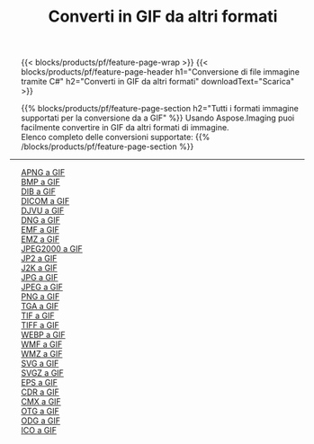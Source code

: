 ﻿---
title: Converti in GIF da altri formati 
weight: 3920
url: /it/java/conversion/to/gif 
lang: it
langdirlevel: 2
locales: zh-hans,ja,it,ru,de,es,fr,nl,id,lt,pl,pt,vi,tr,ko,zh-hant,ar,hi,th,sv,cs,uk,he
description: Usando Aspose.Imaging puoi facilmente convertire in GIF da altri formati
---

{{< blocks/products/pf/feature-page-wrap >}}
{{< blocks/products/pf/feature-page-header h1="Conversione di file immagine tramite C#" h2="Converti in GIF da altri formati" downloadText="Scarica" >}}


{{% blocks/products/pf/feature-page-section  h2="Tutti i formati immagine supportati per la conversione da a GIF" %}}
Usando Aspose.Imaging puoi facilmente convertire in GIF da altri formati di immagine.
<br/>
Elenco completo delle conversioni supportate:
{{% /blocks/products/pf/feature-page-section %}}
<div class="container-fluid productfamilypage bg-gray">
    <div class="convertypes bg-gray agp-content section">
        <div class="container">
		<hr style="margin-left:-20px;"/>
		<div class="row other-converters">
		    <div class='col-md-2 other-converter remove-lp remove-rp'><a href="/imaging/it/java/conversion/apng-to-gif" >APNG a GIF</a></div>
<div class='col-md-2 other-converter remove-lp remove-rp'><a href="/imaging/it/java/conversion/bmp-to-gif" >BMP a GIF</a></div>
<div class='col-md-2 other-converter remove-lp remove-rp'><a href="/imaging/it/java/conversion/dib-to-gif" >DIB a GIF</a></div>
<div class='col-md-2 other-converter remove-lp remove-rp'><a href="/imaging/it/java/conversion/dicom-to-gif" >DICOM a GIF</a></div>
<div class='col-md-2 other-converter remove-lp remove-rp'><a href="/imaging/it/java/conversion/djvu-to-gif" >DJVU a GIF</a></div>
<div class='col-md-2 other-converter remove-lp remove-rp'><a href="/imaging/it/java/conversion/dng-to-gif" >DNG a GIF</a></div>
<div class='col-md-2 other-converter remove-lp remove-rp'><a href="/imaging/it/java/conversion/emf-to-gif" >EMF a GIF</a></div>
<div class='col-md-2 other-converter remove-lp remove-rp'><a href="/imaging/it/java/conversion/emz-to-gif" >EMZ a GIF</a></div>
<div class='col-md-2 other-converter remove-lp remove-rp'><a href="/imaging/it/java/conversion/jpeg2000-to-gif" >JPEG2000 a GIF</a></div>
<div class='col-md-2 other-converter remove-lp remove-rp'><a href="/imaging/it/java/conversion/jp2-to-gif" >JP2 a GIF</a></div>
<div class='col-md-2 other-converter remove-lp remove-rp'><a href="/imaging/it/java/conversion/j2k-to-gif" >J2K a GIF</a></div>
<div class='col-md-2 other-converter remove-lp remove-rp'><a href="/imaging/it/java/conversion/jpg-to-gif" >JPG a GIF</a></div>
<div class='col-md-2 other-converter remove-lp remove-rp'><a href="/imaging/it/java/conversion/jpeg-to-gif" >JPEG a GIF</a></div>
<div class='col-md-2 other-converter remove-lp remove-rp'><a href="/imaging/it/java/conversion/png-to-gif" >PNG a GIF</a></div>
<div class='col-md-2 other-converter remove-lp remove-rp'><a href="/imaging/it/java/conversion/tga-to-gif" >TGA a GIF</a></div>
<div class='col-md-2 other-converter remove-lp remove-rp'><a href="/imaging/it/java/conversion/tif-to-gif" >TIF a GIF</a></div>
<div class='col-md-2 other-converter remove-lp remove-rp'><a href="/imaging/it/java/conversion/tiff-to-gif" >TIFF a GIF</a></div>
<div class='col-md-2 other-converter remove-lp remove-rp'><a href="/imaging/it/java/conversion/webp-to-gif" >WEBP a GIF</a></div>
<div class='col-md-2 other-converter remove-lp remove-rp'><a href="/imaging/it/java/conversion/wmf-to-gif" >WMF a GIF</a></div>
<div class='col-md-2 other-converter remove-lp remove-rp'><a href="/imaging/it/java/conversion/wmz-to-gif" >WMZ a GIF</a></div>
<div class='col-md-2 other-converter remove-lp remove-rp'><a href="/imaging/it/java/conversion/svg-to-gif" >SVG a GIF</a></div>
<div class='col-md-2 other-converter remove-lp remove-rp'><a href="/imaging/it/java/conversion/svgz-to-gif" >SVGZ a GIF</a></div>
<div class='col-md-2 other-converter remove-lp remove-rp'><a href="/imaging/it/java/conversion/eps-to-gif" >EPS a GIF</a></div>
<div class='col-md-2 other-converter remove-lp remove-rp'><a href="/imaging/it/java/conversion/cdr-to-gif" >CDR a GIF</a></div>
<div class='col-md-2 other-converter remove-lp remove-rp'><a href="/imaging/it/java/conversion/cmx-to-gif" >CMX a GIF</a></div>
<div class='col-md-2 other-converter remove-lp remove-rp'><a href="/imaging/it/java/conversion/otg-to-gif" >OTG a GIF</a></div>
<div class='col-md-2 other-converter remove-lp remove-rp'><a href="/imaging/it/java/conversion/odg-to-gif" >ODG a GIF</a></div>
<div class='col-md-2 other-converter remove-lp remove-rp'><a href="/imaging/it/java/conversion/ico-to-gif" >ICO a GIF</a></div>
                </div>
        </div>
    </div>
</div>
<br/>

